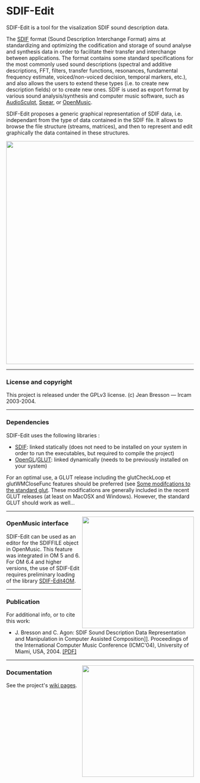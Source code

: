 # SDIF-Edit

SDIF-Edit is a tool for the visalization SDIF sound description data.

The [SDIF](http://sdif.sourceforge.net/ "SDIF source repository") format (Sound Description Interchange Format) aims at standardizing and optimizing the codification and storage of sound analyse and synthesis data in order to facilitate their transfer and interchange between applications. The format contains some standard specifications for the most commonly used sound descriptions (spectral and additive descriptions, FFT, filters, transfer functions, resonances, fundamental frequency estimate, voiced/non-voiced decision, temporal markers, etc.), and also allows the users to extend these types (i.e. to create new description fields) or to create new ones. 
SDIF is used as export format by various sound analysis/synthesis and computer music software, such as [AudioSculpt](http://forumnet.ircam.fr/fr/produit/audiosculpt/), [Spear](http://www.klingbeil.com/spear/), or [OpenMusic](http://repmus.ircam.fr/openmusic/).

SDIF-Edit proposes a generic graphical representation of SDIF data, i.e. independant from the type of data contained in the SDIF file. It allows to browse the file structure (streams, matrices), and then to represent and edit graphically the data contained in these structures. 

<img src="https://raw.githubusercontent.com/wiki/j-bresson/SDIF-Edit/images/sdif-edit-1.png" width="600pt" align="middle">

--------
### License and copyright

This project is released under the GPLv3 license.
(c) Jean Bresson — Ircam 2003-2004.

--------
### Dependencies

SDIF-Edit uses the following libraries :
  * [SDIF](http://sourceforge.net/projects/sdif/files/sdif/): linked statically (does not need to be installed on your system in order to run the executables, but required to compile the project)
  * [OpenGL](http://www.opengl.org/)/[GLUT](http://www.opengl.org/resources/libraries/glut.html): linked dynamically (needs to be previously installed on your system)

For an optimal use, a GLUT release including the glutCheckLoop et glutWMCloseFunc features should be preferred (see [Some modifcations to the standard glut](http://www-users.york.ac.uk/~rpf1/glut.html). These modifications are generally included in the recent GLUT releases (at least on MacOSX and Windows). However, the standard GLUT should work as well...

---------
<img src="https://raw.githubusercontent.com/wiki/j-bresson/SDIF-Edit/images/sdifedit-om.jpg" width="300pt" align="right">

### OpenMusic interface


SDIF-Edit can be used as an editor for the SDIFFILE object in OpenMusic. This feature was integrated in OM 5 and 6. For OM 6.4 and higher versions, the use of SDIF-Edit requires preliminary loading of the library [SDIF-Edit4OM](https://forge.ircam.fr/p/omlibraries/downloads/173/). 

---------
### Publication

For additional info, or to cite this work:

  * J. Bresson and C. Agon: SDIF Sound Description Data Representation and Manipulation in Computer Assisted Composition]]. Proceedings of the International Computer Music Conference (ICMC'04), University of Miami, USA, 2004. [[PDF]](https://hal.archives-ouvertes.fr/hal-01161261)
  
---------
<img src="https://raw.githubusercontent.com/wiki/j-bresson/SDIF-Edit/images/sdifedit-gui.jpg" width="300pt" align="right">

### Documentation

See the project's [wiki pages](https://github.com/j-bresson/SDIF-Edit/wiki).





